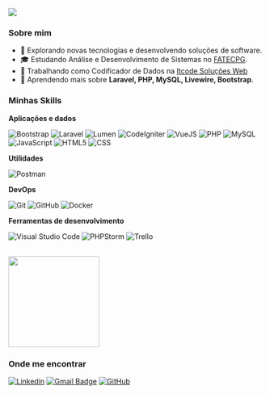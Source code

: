 
![](https://komarev.com/ghpvc/?username=danilusantos&color=006bed)

<h3>Sobre mim</h3>

- 🤔 Explorando novas tecnologias e desenvolvendo soluções de software.
- 🎓 Estudando Análise e Desenvolvimento de Sistemas no <a href="https://fatecpg.edu.br/">FATECPG</a>.
- 💼 Trabalhando como Codificador de Dados na <a href="https://itcode.com.br">Itcode Soluções Web</a>
- 🌱 Aprendendo mais sobre **Laravel, PHP, MySQL, Livewire, Bootstrap**.

<h3>Minhas Skills</h3>

**Aplicações e dados**

![Bootstrap](https://img.shields.io/badge/-Bootstrap-333333?style=flat&logo=bootstrap)
![Laravel](https://img.shields.io/badge/-Laravel-333333?style=flat&logo=laravel)
![Lumen](https://img.shields.io/badge/-Lumen-333333?style=flat&logo=lumen)
![CodeIgniter](https://img.shields.io/badge/-CodeIgniter-333333?style=flat&logo=CodeIgniter)
![VueJS](https://img.shields.io/badge/-VueJS-333333?style=flat&logo=Vue.JS)
![PHP](https://img.shields.io/badge/-PHP-333333?style=flat&logo=php)
![MySQL](https://img.shields.io/badge/-MySQL-333333?style=flat&logo=mysql)
![JavaScript](https://img.shields.io/badge/-JavaScript-333333?style=flat&logo=javascript)
![HTML5](https://img.shields.io/badge/-HTML5-333333?style=flat&logo=HTML5)
![CSS](https://img.shields.io/badge/-CSS-333333?style=flat&logo=CSS3&logoColor=1572B6)

**Utilidades**

![Postman](https://img.shields.io/badge/-Postman-333333?style=flat&logo=postman)

**DevOps**

![Git](https://img.shields.io/badge/-Git-333333?style=flat&logo=git)
![GitHub](https://img.shields.io/badge/-GitHub-333333?style=flat&logo=github)
![Docker](https://img.shields.io/badge/-Docker-333333?style=flat&logo=docker)

**Ferramentas de desenvolvimento**

![Visual Studio Code](https://img.shields.io/badge/-Visual%20Studio%20Code-333333?style=flat&logo=visual-studio-code&logoColor=007ACC)
![PHPStorm](https://img.shields.io/badge/-PHPStorm-333333?style=flat&logo=PHPStorm&logoColor=AA5589)
![Trello](https://img.shields.io/badge/-Trello-333333?style=flat&logo=trello&logoColor=007ACC)

<br/>

<a href="https://github.com/danilusantos">
  <img height="180em" src="https://github-readme-stats.vercel.app/api?username=danilusantos&theme=tokyonight&show_icons=true" />
</a>

<h3>Onde me encontrar</h3>

[![Linkedin](https://img.shields.io/badge/-danilondosantos-blue?style=flat-square&logo=Linkedin&logoColor=white&link=https://www.linkedin.com/in/danilondosantos)](https://www.linkedin.com/in/danilondosantos)
[![Gmail Badge](https://img.shields.io/badge/-danilondosantos@gmail.com-006bed?style=flat-square&logo=Gmail&logoColor=white&link=mailto:danilondosantos@gmail.com)](mailto:danilondosantos@gmail.com)
[![GitHub](https://img.shields.io/github/followers/danilusantos?label=follow&style=social)](https://github.com/danilusantos)
